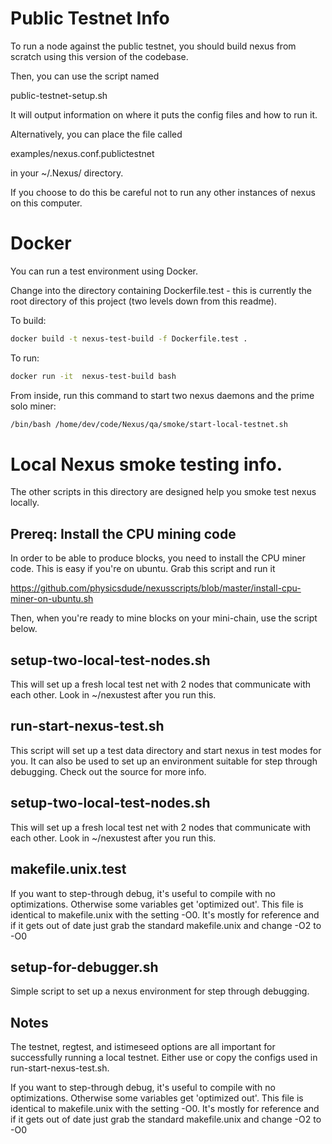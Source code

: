 # Public Testnet Info

To run a node against the public testnet, you should build nexus from
scratch using this version of the codebase.

Then, you can use the script named

public-testnet-setup.sh

It will output information on where it puts the config files and how to run it.

Alternatively, you can place the file called

examples/nexus.conf.publictestnet

in your ~/.Nexus/ directory.

If you choose to do this be careful not to run any other instances of nexus on this computer.

# Docker

You can run a test environment using Docker.

Change into the directory containing Dockerfile.test - this is currently the root directory of this project (two levels down from this readme).

To build:

```Bash
docker build -t nexus-test-build -f Dockerfile.test .
```

To run:

```Bash
docker run -it  nexus-test-build bash
```

From inside, run this command to start two nexus daemons and the prime solo miner:

```Bash
/bin/bash /home/dev/code/Nexus/qa/smoke/start-local-testnet.sh
```

# Local Nexus smoke testing info.

The other scripts in this directory are designed help you smoke test nexus locally.

## Prereq: Install the CPU mining code

In order to be able to produce blocks, you need to install the CPU miner code.
This is easy if you're on ubuntu. 
Grab this script and run it

https://github.com/physicsdude/nexusscripts/blob/master/install-cpu-miner-on-ubuntu.sh

Then, when you're ready to mine blocks on your mini-chain, use the script below.

## setup-two-local-test-nodes.sh

This will set up a fresh local test net with 2 nodes that communicate with each other.
Look in ~/nexustest after you run this.

## run-start-nexus-test.sh

This script will set up a test data directory and start nexus in test modes for you.
It can also be used to set up an environment suitable for step through debugging.
Check out the source for more info.

## setup-two-local-test-nodes.sh

This will set up a fresh local test net with 2 nodes that communicate with each other.
Look in ~/nexustest after you run this.

## makefile.unix.test

If you want to step-through debug, it's useful to compile with no optimizations.
Otherwise some variables get 'optimized out'.
This file is identical to makefile.unix with the setting -O0.
It's mostly for reference and if it gets out of date just grab the standard makefile.unix
and change -O2 to -O0

## setup-for-debugger.sh

Simple script to set up a nexus environment for step through debugging.

## Notes

The testnet, regtest, and istimeseed options are all important for successfully running a local testnet.
Either use or copy the configs used in run-start-nexus-test.sh.

If you want to step-through debug, it's useful to compile with no optimizations.
Otherwise some variables get 'optimized out'.
This file is identical to makefile.unix with the setting -O0.
It's mostly for reference and if it gets out of date just grab the standard makefile.unix
and change -O2 to -O0
